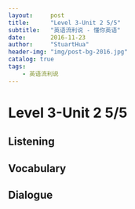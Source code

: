 ```yaml
---
layout:     post
title:      "Level 3-Unit 2 5/5"
subtitle:   "英语流利说 - 懂你英语"
date:       2016-11-23
author:     "StuartHua"
header-img: "img/post-bg-2016.jpg"
catalog: true
tags:
    - 英语流利说
---
```


# Level 3-Unit 2 5/5

<!-- more -->

## Listening



## Vocabulary



## Dialogue



